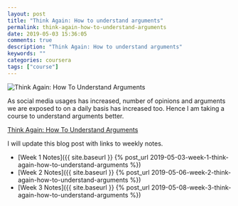 ```yaml
---
layout: post
title: "Think Again: How to understand arguments"
permalink: think-again-how-to-understand-arguments
date: 2019-05-03 15:36:05
comments: true
description: "Think Again: How to understand arguments"
keywords: ""
categories: coursera
tags: ["course"]
---
```

![Think Again: How To Understand Arguments](/images/think-again.png)

As social media usages has increased, number of opinions and arguments we are exposed to on a daily basis has increased too. Hence I am taking a course to understand arguments better.

[Think Again: How To Understand Arguments](https://www.coursera.org/learn/understanding-arguments/)

I will update this blog post with links to weekly notes.

* [Week 1 Notes]({{ site.baseurl }} {% post_url 2019-05-03-week-1-think-again-how-to-understand-arguments %})
* [Week 2 Notes]({{ site.baseurl }} {% post_url 2019-05-06-week-2-think-again-how-to-understand-arguments %})
* [Week 3 Notes]({{ site.baseurl }} {% post_url 2019-05-08-week-3-think-again-how-to-understand-arguments %})
